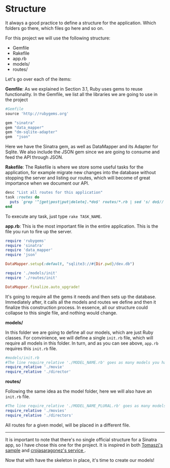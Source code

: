 # Structure

It always a good practice to define a structure for the application. Which folders go there, which files go here and so on.

For this project we will use the following structure:

* Gemfile
* Rakefile
* app.rb
* models/
* routes/

Let's go over each of the items:

**Gemfile**: As we explained in Section 3.1, Ruby uses gems to reuse functionality. In the Gemfile, we list all the libraries we are going to use in the project

~~~ruby
#Gemfile
source 'http://rubygems.org'

gem "sinatra"
gem "data_mapper"
gem "dm-sqlite-adapter"
gem  "json"
~~~

Here we have the Sinatra gem, as well as DataMapper and its Adapter for Sqlite. We also include the JSON gem since we are going to consume and feed the API through JSON.

**Rakefile**: The Rakefile is where we store some useful tasks for the application, for example migrate new changes into the database without stopping the server and listing our routes, which will become of great importance when we document our API.

~~~ruby
desc "List all routes for this application"
task :routes do
  puts `grep '^[get|post|put|delete].*do$' routes/*.rb | sed 's/ do$//'`
end
~~~
To execute any task, just type `rake TASK_NAME`.

**app.rb**: This is the most important file in the entire application. This is the file you run to fire up the server.

~~~ruby
require 'rubygems'
require 'sinatra'
require 'data_mapper'
require 'json'

DataMapper.setup(:default, "sqlite3://#{Dir.pwd}/dev.db")

require './models/init'
require './routes/init'

DataMapper.finalize.auto_upgrade!
~~~
It's going to require all the gems it needs and then sets up the database. Immediately after, it calls all the models and routes we define and then it finalize this construction process. In essence, all our structure could collapse to this single file, and nothing would change.

**models/**

In this folder we are going to define all our models, which are just Ruby classes. For convinience, we will define a single `init.rb` file, which will require all models in this folder. In turn, and as you can see above, `app.rb` requires this `init.rb` file.

~~~ruby
#models/init.rb
#The line require_relative './MODEL_NAME.rb' goes as many models you have
require_relative './movie'
require_relative './director'
~~~

**routes/**

Following the same idea as the model folder, here we will also have an `init.rb` file.

~~~ruby
#The line require_relative './MODEL_NAME_PLURAL.rb' goes as many models you have
require_relative './movies'
require_relative './directors'
~~~

All routes for a given model, will be placed in a different file.

----

It is important to note that there's no single official structure for a Sinatra app, so I have chose this one for the project. It is inspired in both [Tomaszj's sample](https://github.com/tomaszj/sinatra-datamapper-sample) and [crojasaragonez's service ](https://bitbucket.org/crojasaragonez/sinatra_service).

Now that with have the skeleton in place, it's time to create our models!
